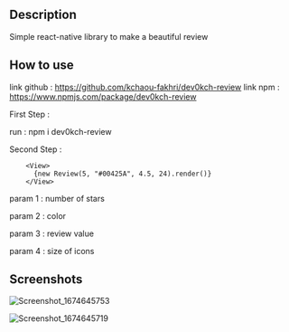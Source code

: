 
## Description

Simple react-native library to make a beautiful review
## How to use

link github : https://github.com/kchaou-fakhri/dev0kch-review
link npm    : https://www.npmjs.com/package/dev0kch-review

First Step : 

   run : npm i dev0kch-review

Second Step : 
  
        <View>
          {new Review(5, "#00425A", 4.5, 24).render()}
        </View>

param 1 : number of stars

param 2 : color

param 3 : review value

param 4 : size of icons


## Screenshots

![Screenshot_1674645753](https://user-images.githubusercontent.com/69482318/214551880-74654b20-73fb-4b99-b3b1-db2dbdd64ab0.png)



![Screenshot_1674645719](https://user-images.githubusercontent.com/69482318/214551902-1367f0c2-2f4c-4e63-9dac-f8a4d28d70b2.png)

